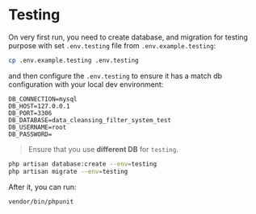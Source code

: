 Testing
=======

On very first run, you need to create database, and migration for testing purpose with set `.env.testing` file from `.env.example.testing`:

```bash
cp .env.example.testing .env.testing
```

and then configure the `.env.testing` to ensure it has a match db configuration with your local dev environment:

```env
DB_CONNECTION=mysql
DB_HOST=127.0.0.1
DB_PORT=3306
DB_DATABASE=data_cleansing_filter_system_test
DB_USERNAME=root
DB_PASSWORD=
```

> Ensure that you use **different DB** for `testing`.

```bash
php artisan database:create --env=testing
php artisan migrate --env=testing
```

After it, you can run:

```bash
vendor/bin/phpunit
````

